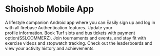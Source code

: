 # Shoishob Mobile App
A lifestyle companion Android app where you can Easily sign up and log in with all firebase Authentication features. Update your  
profile information. Book Turf slots and bus tickets with payment option(SSLCOMMERZ). Join tournaments and events, and stay 
fit with exercise videos and stopwatch tracking. Check  out the leaderboards and view your activity history and achievements.



